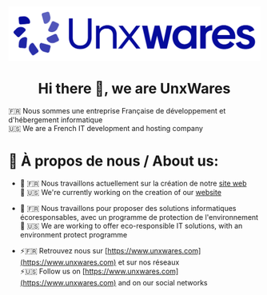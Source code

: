 <div align="center"><img src="https://github.com/UnxWares/.github/blob/main/unxwares-logo.png?raw=true" align="center" height="" width="600" /></div>  

# <div align="center">Hi there 👋, we are UnxWares</div>  

🇫🇷 Nous sommes une entreprise Française de développement et d'hébergement informatique
<br/>
🇺🇸 We are a French IT development and hosting company  

# 💫 À propos de nous / About us:

- 🔭 🇫🇷 Nous travaillons actuellement sur la création de notre [site web](https://www.unxwares.com)
  <br/>
  🔭 🇺🇸 We're currently working on the creation of our [website](https://www.unxwares.com)  
  

- 🌱 🇫🇷 Nous travaillons pour proposer des solutions informatiques écoresponsables, avec un programme de protection de l'environnement
  <br/>
  🌱 🇺🇸 We are working to offer eco-responsible IT solutions, with an environment protect programme  
  

- ⚡🇫🇷 Retrouvez nous sur [https://www.unxwares.com](https://www.unxwares.com) et sur nos réseaux
  <br/>
  ⚡🇺🇸 Follow us on [https://www.unxwares.com](https://www.unxwares.com) and on our social networks  
  

<br/>  
